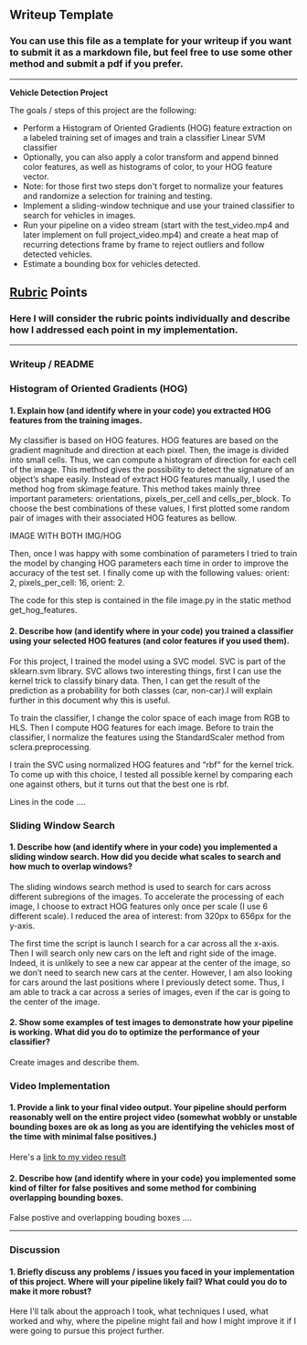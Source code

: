 ## Writeup Template
### You can use this file as a template for your writeup if you want to submit it as a markdown file, but feel free to use some other method and submit a pdf if you prefer.

---

**Vehicle Detection Project**

The goals / steps of this project are the following:

* Perform a Histogram of Oriented Gradients (HOG) feature extraction on a labeled training set of images and train a classifier Linear SVM classifier
* Optionally, you can also apply a color transform and append binned color features, as well as histograms of color, to your HOG feature vector.
* Note: for those first two steps don't forget to normalize your features and randomize a selection for training and testing.
* Implement a sliding-window technique and use your trained classifier to search for vehicles in images.
* Run your pipeline on a video stream (start with the test_video.mp4 and later implement on full project_video.mp4) and create a heat map of recurring detections frame by frame to reject outliers and follow detected vehicles.
* Estimate a bounding box for vehicles detected.

## [Rubric](https://review.udacity.com/#!/rubrics/513/view) Points
### Here I will consider the rubric points individually and describe how I addressed each point in my implementation.  

---
### Writeup / README

### Histogram of Oriented Gradients (HOG)

#### 1. Explain how (and identify where in your code) you extracted HOG features from the training images.

My classifier is based on HOG features. HOG features are based on the gradient magnitude and direction at each pixel. Then, the image is divided into small cells. Thus, we can compute a histogram of direction for each cell of the image. This method gives the possibility to detect the signature of an object’s shape easily. Instead of extract HOG features manually, I used the method hog from skimage.feature. This method takes mainly three important parameters: orientations, pixels_per_cell and cells_per_block. To choose the best combinations of these values, I first plotted some random pair of images with their associated HOG features as bellow.

IMAGE WITH BOTH IMG/HOG

Then, once I was happy with some combination of parameters I tried to train the model by changing HOG parameters each time in order to improve the accuracy of the test set. I finally come up with the following values: orient: 2, pixels_per_cell: 16, orient: 2.

The code for this step is contained in the file image.py in the static method get_hog_features.

#### 2. Describe how (and identify where in your code) you trained a classifier using your selected HOG features (and color features if you used them).

For this project, I trained the model using a SVC model. SVC is part of the sklearn.svm library. SVC allows two interesting things, first I can use the kernel trick to classify binary data. Then, I can get the result of the prediction as a probability for both classes (car, non-car).I will explain further in this document why this is useful.

To train the classifier, I change the color space of each image from RGB to HLS. Then I compute HOG features for each image. Before to train the classifier, I normalize the features using the StandardScaler method from sclera.preprocessing.

I train the SVC using normalized HOG features and “rbf” for the kernel trick. To come up with this choice, I tested all possible kernel by comparing each one against others, but it turns out that the best one is rbf.

Lines in the code ….

### Sliding Window Search

#### 1. Describe how (and identify where in your code) you implemented a sliding window search.  How did you decide what scales to search and how much to overlap windows?

The sliding windows search method is used to search for cars across different subregions of the images. To accelerate the processing of each image, I choose to extract HOG features only once per scale (I use 6 different scale). I reduced the area of interest: from 320px to 656px for the y-axis.

The first time the script is launch I search for a car across all the x-axis. Then I will search only new cars on the left and right side of the image. Indeed, it is unlikely to see a new car appear at the center of the image, so we don’t need to search new cars at the center. However, I am also looking for cars around the last positions where I previously detect some. Thus, I am able to track a car across a series of images, even if the car is going to the center of the image.

#### 2. Show some examples of test images to demonstrate how your pipeline is working.  What did you do to optimize the performance of your classifier?

Create images and describe them.

### Video Implementation

#### 1. Provide a link to your final video output.  Your pipeline should perform reasonably well on the entire project video (somewhat wobbly or unstable bounding boxes are ok as long as you are identifying the vehicles most of the time with minimal false positives.)
Here's a [link to my video result](./project_video.mp4)


#### 2. Describe how (and identify where in your code) you implemented some kind of filter for false positives and some method for combining overlapping bounding boxes.

False postive and overlapping bouding boxes ....

---

### Discussion

#### 1. Briefly discuss any problems / issues you faced in your implementation of this project.  Where will your pipeline likely fail?  What could you do to make it more robust?

Here I'll talk about the approach I took, what techniques I used, what worked and why, where the pipeline might fail and how I might improve it if I were going to pursue this project further.  
